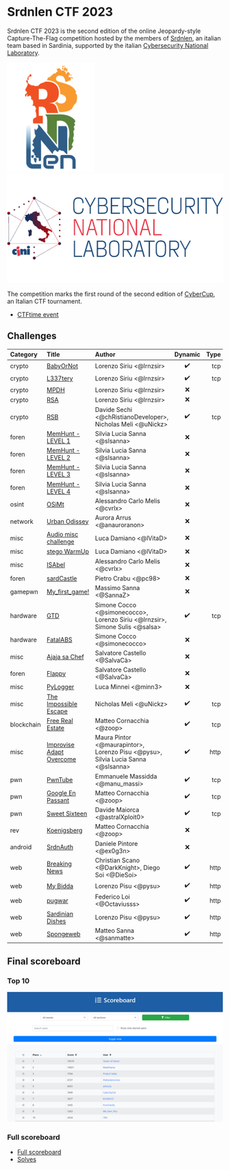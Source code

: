# Srdnlen CTF 2023

Srdnlen CTF 2023 is the second edition of the online Jeopardy-style Capture-The-Flag competition hosted by the members of [Srdnlen](https://srdnlen.unica.it/), an italian team based in Sardinia, supported by the italian [Cybersecurity National Laboratory](https://cybersecnatlab.it/).

<p float="left">
  <a href="https://srdnlen.unica.it/">
  <img src="images/srdnlen-logo.png" height="256" />
  </a> <a href="https://cybersecnatlab.it">
  <img src="images/cybersecnatlab-logo.png" height="256" /> 
  </a>
</p>

The competition marks the first round of the second edition of [CyberCup](https://cybercup.it), an Italian CTF tournament.

- [CTFtime event](https://ctftime.org/event/2129/)

## Challenges

| Category   | Title                                                      | Author                                                                           | Dynamic            | Type  | Url                                | Port  |
| :--------- | :--------------------------------------------------------- | :------------------------------------------------------------------------------- | :----------------: | ----: | ---------------------------------: | :---: |
| crypto     | [BabyOrNot](crypto_BabyOrNot)                              | Lorenzo Siriu <@lrnzsir>                                                         | :heavy_check_mark: | tcp   | babyornot.challs.srdnlen.it        | 1338  |
| crypto     | [L337tery](crypto_L337tery)                                | Lorenzo Siriu <@lrnzsir>                                                         | :heavy_check_mark: | tcp   | l337tery.challs.srdnlen.it         | 1337  |
| crypto     | [MPDH](crypto_MPDH)                                        | Lorenzo Siriu <@lrnzsir>                                                         | :x:                |       |                                    |       |
| crypto     | [RSA](crypto_RSA)                                          | Lorenzo Siriu <@lrnzsir>                                                         | :x:                |       |                                    |       |
| crypto     | [RSB](crypto_rev_RSB)                                      | Davide Sechi <@chRistianoDeveloper>, Nicholas Meli <@uNickz>                     | :heavy_check_mark: | tcp   | rsb.challs.srdnlen.it              | 1339  |
| foren      | [MemHunt - LEVEL 1](foren_MemHunt1)                        | Silvia Lucia Sanna <@slsanna>                                                    | :x:                |       |                                    |       |
| foren      | [MemHunt - LEVEL 2](foren_MemHunt2)                        | Silvia Lucia Sanna <@slsanna>                                                    | :x:                |       |                                    |       |
| foren      | [MemHunt - LEVEL 3](foren_MemHunt3)                        | Silvia Lucia Sanna <@slsanna>                                                    | :x:                |       |                                    |       |
| foren      | [MemHunt - LEVEL 4](foren_MemHunt4)                        | Silvia Lucia Sanna <@slsanna>                                                    | :x:                |       |                                    |       |
| osint      | [OSiMt](foren_OSINT)                                       | Alessandro Carlo Melis <@cvrlx>                                                  | :x:                |       |                                    |       |
| network    | [Urban Odissey](foren_Urban%20Odyssey)                       | Aurora Arrus <@anauroranon>                                                      | :x:                |       |                                    |       |
| misc       | [Audio misc challenge](foren_audioChall)                   | Luca Damiano <@lVitaD>                                                           | :x:                |       |                                    |       |
| misc       | [stego WarmUp](foren_easySteg)                             | Luca Damiano <@lVitaD>                                                           | :x:                |       |                                    |       |
| misc       | [ISAbel](foren_grandma)                                    | Alessandro Carlo Melis <@cvrlx>                                                  | :x:                |       |                                    |       |
| foren      | [sardCastle](foren_sardCastle)                             | Pietro Crabu <@pc98>                                                             | :x:                |       |                                    |       |
| gamepwn    | [My_first_game!](gamePwn_my_first_game!)                   | Massimo Sanna <@SannaZ>                                                          | :x:                |       |                                    |       |
| hardware   | [GTD](hw_GTD_grand_theft_data)                             | Simone Cocco <@simonecocco>, Lorenzo Siriu <@lrnzsir>, Simone Sulis <@salsa>     | :heavy_check_mark: | tcp   | gtd.challs.srdnlen.it              | 42069 |
| hardware   | [FatalABS](hw_fatalabs)                                    | Simone Cocco <@simonecocco>                                                      | :x:                |       |                                    |       |
| misc       | [Ajaja sa Chef](misc_Ajaja_sa_Chef)                        | Salvatore Castello <@SalvaCà>                                                    | :x:                |       |                                    |       |
| foren      | [Flappy](misc_Flappy)                                      | Salvatore Castello <@SalvaCà>                                                    | :x:                |       |                                    |       |
| misc       | [PyLogger](misc_PyLogger)                                  | Luca Minnei <@minn3>                                                             | :x:                |       |                                    |       |
| misc       | [The Impossible Escape](misc_The_Impossible_Escape)        | Nicholas Meli <@uNickz>                                                          | :heavy_check_mark: | tcp   | tie.challs.srdnlen.it              | 1734  |
| blockchain | [Free Real Estate](misc_free_real_estate)                  | Matteo Cornacchia <@zoop>                                                        | :heavy_check_mark: | tcp   | fre.challs.srdnlen.it              | 8546  |
| misc       | [Improvise Adapt Overcome](mlsec_improvise_adapt_overcome) | Maura Pintor <@maurapintor>, Lorenzo Pisu <@pysu>, Silvia Lucia Sanna <@slsanna> | :heavy_check_mark: | http  | adapt.challs.srdnlen.it            | 80    |
| pwn        | [PwnTube](pwn_PwnTube)                                     | Emmanuele Massidda <@manu_massi>                                                 | :heavy_check_mark: | tcp   | pwntube.challs.srdnlen.it          | 1661  |
| pwn        | [Google En Passant](pwn_google_en_passant)                 | Matteo Cornacchia <@zoop>                                                        | :heavy_check_mark: | tcp   | gep.challs.srdnlen.it              | 1660  |
| pwn        | [Sweet Sixteen](pwn_sweet_sixteen)                         | Davide Maiorca <@astralXploit0>                                                  | :heavy_check_mark: | tcp   | sweet16.challs.srdnlen.it          | 1616  |
| rev        | [Koenigsberg](rev_koenigsberg)                             | Matteo Cornacchia <@zoop>                                                        | :x:                |       |                                    |       |
| android    | [SrdnAuth](rev_srdnauth)                                   | Daniele Pintore <@ex0g3n>                                                        | :x:                |       |                                    |       |
| web        | [Breaking News](web_breaking_news)                         | Christian Scano <@DarkKnight>, Diego Soi <@DieSoi>                               | :heavy_check_mark: | http  | breaking-news.challs.srdnlen.it    | 80    |
| web        | [My Bidda](web_my_bidda)                                   | Lorenzo Pisu <@pysu>                                                             | :heavy_check_mark: | http  | mybidda.challs.srdnlen.it          | 80    |
| web        | [pugwar](web_pugwar)                                       | Federico Loi <@Octaviusss>                                                       | :heavy_check_mark: | http  | pugwar.challs.srdnlen.it           | 80    |
| web        | [Sardinian Dishes](web_sardinian_dishes)                   | Lorenzo Pisu <@pysu>                                                             | :heavy_check_mark: | http  | sardinianrecipes.challs.srdnlen.it | 80    |
| web        | [Spongeweb](web_spongeweb)                                 | Matteo Sanna <@sanmatte>                                                         | :heavy_check_mark: | http  | spongeweb.challs.srdnlen.it        | 80    |

## Final scoreboard

### Top 10

![Srdnlen CTF 2023 Scoreboard](images/scoreboard-top10.png)

### Full scoreboard

- [Full scoreboard](images/scoreboard.png)
- [Solves](images/solves.png)
